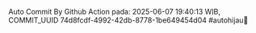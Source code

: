 Auto Commit By Github Action pada: 2025-06-07 19:40:13 WIB, COMMIT_UUID 74d8fcdf-4992-42db-8778-1be649454d04 #autohijau🗿

